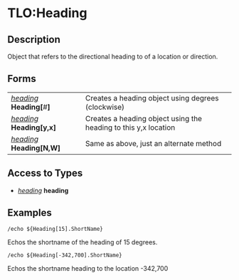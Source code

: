 # TLO:Heading

## Description

Object that refers to the directional heading to of a location or direction.

## Forms

|  |  |
| :--- | :--- |
| [_heading_](../data-types/datatype-heading.md) **Heading[**\#**]** | Creates a heading object using degrees (clockwise) |
| [_heading_](../data-types/datatype-heading.md) **Heading[**y,x**]** | Creates a heading object using the heading to this y,x location |
| [_heading_](../data-types/datatype-heading.md) **Heading[**N,W**]** | Same as above, just an alternate method |

## Access to Types

* [_heading_](../data-types/datatype-heading.md) **heading**

## Examples

`/echo ${Heading[15].ShortName}`

Echos the shortname of the heading of 15 degrees.

`/echo ${Heading[-342,700].ShortName}`

Echos the shortname heading to the location -342,700
